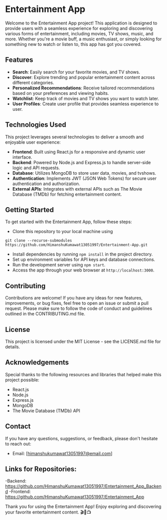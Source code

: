 # Entertainment App

Welcome to the Entertainment App project! This application is designed to provide users with a seamless experience for exploring and discovering various forms of entertainment, including movies, TV shows, music, and more. Whether you're a movie buff, a music enthusiast, or simply looking for something new to watch or listen to, this app has got you covered.

## Features

- **Search**: Easily search for your favorite movies, and TV shows.
- **Discover**: Explore trending and popular entertainment content across different categories.
- **Personalized Recommendations**: Receive tailored recommendations based on your preferences and viewing habits.
- **Watchlist**: Keep track of movies and TV shows you want to watch later.
- **User Profiles**: Create user profile that provides seamless experience to user.

## Technologies Used

This project leverages several technologies to deliver a smooth and enjoyable user experience:

- **Frontend**: Built using React.js for a responsive and dynamic user interface.
- **Backend**: Powered by Node.js and Express.js to handle server-side logic and API requests.
- **Database**: Utilizes MongoDB to store user data, movies, and tvshows.
- **Authentication**: Implements JWT (JSON Web Tokens) for secure user authentication and authorization.
- **External APIs**: Integrates with external APIs such as The Movie Database (TMDb) for fetching entertainment content.

## Getting Started

To get started with the Entertainment App, follow these steps:
- Clone this repository to your local machine using 
```
git clone --recurse-submodules https://github.com/HimanshuKumawat13051997/Entertainment-App.git
```
- Install dependencies by running `npm install` in the project directory.
- Set up environment variables for API keys and database connections.
- Run the development server using `npm start`.
- Access the app through your web browser at `http://localhost:3000`.

## Contributing

Contributions are welcome! If you have any ideas for new features, improvements, or bug fixes, feel free to open an issue or submit a pull request. Please make sure to follow the code of conduct and guidelines outlined in the CONTRIBUTING.md file.

## License

This project is licensed under the MIT License - see the LICENSE.md file for details.

## Acknowledgements

Special thanks to the following resources and libraries that helped make this project possible:

- React.js
- Node.js
- Express.js
- MongoDB
- The Movie Database (TMDb) API

## Contact

If you have any questions, suggestions, or feedback, please don't hesitate to reach out:

- Email: [himanshukumawat13051997@email.com]

## Links for Repositories:
-Backend: https://github.com/HimanshuKumawat13051997/Entertainment_App_Backend
-Frontend: https://github.com/HimanshuKumawat13051997/Entertainment_App


Thank you for using the Entertainment App! Enjoy exploring and discovering your favorite entertainment content. 🎬🎵📺
